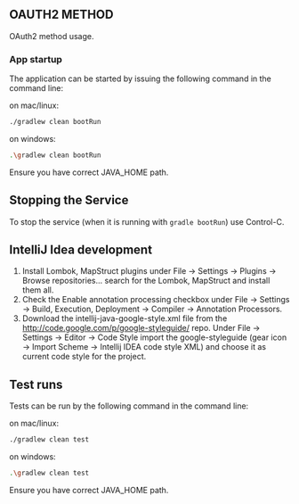 ## OAUTH2 METHOD 

OAuth2 method usage.

### App startup
The application can be started by issuing the following command in the command line:

on mac/linux:
```bash
./gradlew clean bootRun
```
on windows:
```bash
.\gradlew clean bootRun
```
Ensure you have correct JAVA_HOME path.

## Stopping the Service
To stop the service (when it is running with `gradle bootRun`) use Control-C.


## IntelliJ Idea development
1. Install Lombok, MapStruct plugins under File -> Settings -> Plugins -> Browse repositories... search for the Lombok, MapStruct and install them all.
2. Check the Enable annotation processing checkbox under File -> Settings -> Build, Execution, Deployment -> Compiler -> Annotation Processors.
3. Download the intellij-java-google-style.xml file from the http://code.google.com/p/google-styleguide/ repo. Under 
File -> Settings -> Editor -> Code Style import the google-styleguide (gear icon -> Import Scheme -> Intellij IDEA code style XML) and choose it as current code style for the project.

## Test runs
Tests can be run by the following command in the command line:

on mac/linux:
```bash
./gradlew clean test
```
on windows:
```bash
.\gradlew clean test
```
Ensure you have correct JAVA_HOME path.
